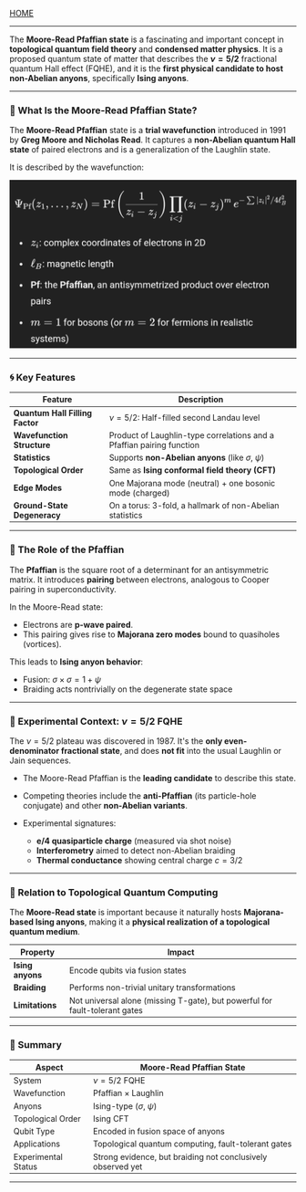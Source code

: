 [HOME](/README.md)     

---     
The **Moore-Read Pfaffian state** is a fascinating and important concept in **topological quantum field theory** and **condensed matter physics**. It is a proposed quantum state of matter that describes the **$\nu = 5/2$** fractional quantum Hall effect (FQHE), and it is the **first physical candidate to host non-Abelian anyons**, specifically **Ising anyons**.

---

### 🧪 What Is the Moore-Read Pfaffian State?

The **Moore-Read Pfaffian** state is a **trial wavefunction** introduced in 1991 by **Greg Moore and Nicholas Read**. It captures a **non-Abelian quantum Hall state** of paired electrons and is a generalization of the Laughlin state.

It is described by the wavefunction:

![img](/assets/docs/knowledges/fields/theory/Moore-Read-Pfaffian-State/Screenshot_20250621-013619.Chrome.png)   

---

### 🌀 Key Features

| Feature                         | Description                                                           |
| ------------------------------- | --------------------------------------------------------------------- |
| **Quantum Hall Filling Factor** | $\nu = 5/2$: Half-filled second Landau level                          |
| **Wavefunction Structure**      | Product of Laughlin-type correlations and a Pfaffian pairing function |
| **Statistics**                  | Supports **non-Abelian anyons** (like $\sigma$, $\psi$)               |
| **Topological Order**           | Same as **Ising conformal field theory (CFT)**                        |
| **Edge Modes**                  | One Majorana mode (neutral) + one bosonic mode (charged)              |
| **Ground-State Degeneracy**     | On a torus: 3-fold, a hallmark of non-Abelian statistics              |

---

### 🔁 The Role of the **Pfaffian**

The **Pfaffian** is the square root of a determinant for an antisymmetric matrix. It introduces **pairing** between electrons, analogous to Cooper pairing in superconductivity.

In the Moore-Read state:

* Electrons are **p-wave paired**.
* This pairing gives rise to **Majorana zero modes** bound to quasiholes (vortices).

This leads to **Ising anyon behavior**:

* Fusion: $\sigma \times \sigma = 1 + \psi$
* Braiding acts nontrivially on the degenerate state space

---

### 📍 Experimental Context: $\nu = 5/2$ FQHE

The $\nu = 5/2$ plateau was discovered in 1987. It's the **only even-denominator fractional state**, and does **not fit** into the usual Laughlin or Jain sequences.

* The Moore-Read Pfaffian is the **leading candidate** to describe this state.
* Competing theories include the **anti-Pfaffian** (its particle-hole conjugate) and other **non-Abelian variants**.
* Experimental signatures:

  * **e/4 quasiparticle charge** (measured via shot noise)
  * **Interferometry** aimed to detect non-Abelian braiding
  * **Thermal conductance** showing central charge $c = 3/2$

---

### 🧠 Relation to Topological Quantum Computing

The **Moore-Read state** is important because it naturally hosts **Majorana-based Ising anyons**, making it a **physical realization of a topological quantum medium**.

| Property         | Impact                                                                      |
| ---------------- | --------------------------------------------------------------------------- |
| **Ising anyons** | Encode qubits via fusion states                                             |
| **Braiding**     | Performs non-trivial unitary transformations                                |
| **Limitations**  | Not universal alone (missing T-gate), but powerful for fault-tolerant gates |

---

### 🧭 Summary

| Aspect              | Moore-Read Pfaffian State                                   |
| ------------------- | ----------------------------------------------------------- |
| System              | $\nu = 5/2$ FQHE                                            |
| Wavefunction        | Pfaffian × Laughlin                                         |
| Anyons              | Ising-type ($\sigma$, $\psi$)                               |
| Topological Order   | Ising CFT                                                   |
| Qubit Type          | Encoded in fusion space of anyons                           |
| Applications        | Topological quantum computing, fault-tolerant gates         |
| Experimental Status | Strong evidence, but braiding not conclusively observed yet |

---   
